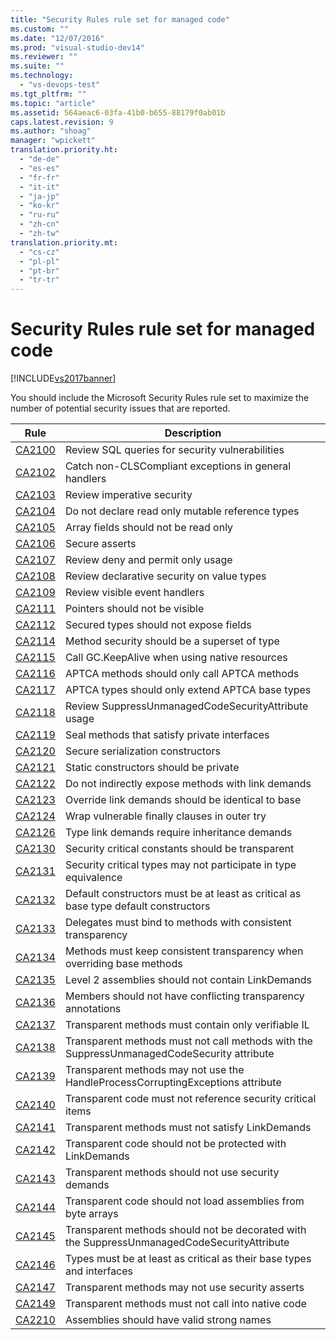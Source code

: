 ```yaml
---
title: "Security Rules rule set for managed code"
ms.custom: ""
ms.date: "12/07/2016"
ms.prod: "visual-studio-dev14"
ms.reviewer: ""
ms.suite: ""
ms.technology: 
  - "vs-devops-test"
ms.tgt_pltfrm: ""
ms.topic: "article"
ms.assetid: 564aeac6-03fa-41b0-b655-88179f0ab01b
caps.latest.revision: 9
ms.author: "shoag"
manager: "wpickett"
translation.priority.ht: 
  - "de-de"
  - "es-es"
  - "fr-fr"
  - "it-it"
  - "ja-jp"
  - "ko-kr"
  - "ru-ru"
  - "zh-cn"
  - "zh-tw"
translation.priority.mt: 
  - "cs-cz"
  - "pl-pl"
  - "pt-br"
  - "tr-tr"
---
```

# Security Rules rule set for managed code
[!INCLUDE[vs2017banner](../code-quality/includes/vs2017banner.md)]

You should include the Microsoft Security Rules rule set to maximize the number of potential security issues that are reported.  
  
|Rule|Description|  
|----------|-----------------|  
|[CA2100](../code-quality/ca2100--review-sql-queries-for-security-vulnerabilities.md)|Review SQL queries for security vulnerabilities|  
|[CA2102](../code-quality/ca2102--catch-non-clscompliant-exceptions-in-general-handlers.md)|Catch non-CLSCompliant exceptions in general handlers|  
|[CA2103](../code-quality/ca2103--review-imperative-security.md)|Review imperative security|  
|[CA2104](../code-quality/ca2104--do-not-declare-read-only-mutable-reference-types.md)|Do not declare read only mutable reference types|  
|[CA2105](../code-quality/ca2105--array-fields-should-not-be-read-only.md)|Array fields should not be read only|  
|[CA2106](../code-quality/ca2106--secure-asserts.md)|Secure asserts|  
|[CA2107](../code-quality/ca2107--review-deny-and-permit-only-usage.md)|Review deny and permit only usage|  
|[CA2108](../code-quality/ca2108--review-declarative-security-on-value-types.md)|Review declarative security on value types|  
|[CA2109](../code-quality/ca2109--review-visible-event-handlers.md)|Review visible event handlers|  
|[CA2111](../code-quality/ca2111--pointers-should-not-be-visible.md)|Pointers should not be visible|  
|[CA2112](../code-quality/ca2112--secured-types-should-not-expose-fields.md)|Secured types should not expose fields|  
|[CA2114](../code-quality/ca2114--method-security-should-be-a-superset-of-type.md)|Method security should be a superset of type|  
|[CA2115](../code-quality/ca2115--call-gc.keepalive-when-using-native-resources.md)|Call GC.KeepAlive when using native resources|  
|[CA2116](../code-quality/ca2116--aptca-methods-should-only-call-aptca-methods.md)|APTCA methods should only call APTCA methods|  
|[CA2117](../code-quality/ca2117--aptca-types-should-only-extend-aptca-base-types.md)|APTCA types should only extend APTCA base types|  
|[CA2118](../code-quality/ca2118--review-suppressunmanagedcodesecurityattribute-usage.md)|Review SuppressUnmanagedCodeSecurityAttribute usage|  
|[CA2119](../code-quality/ca2119--seal-methods-that-satisfy-private-interfaces.md)|Seal methods that satisfy private interfaces|  
|[CA2120](../code-quality/ca2120--secure-serialization-constructors.md)|Secure serialization constructors|  
|[CA2121](../code-quality/ca2121--static-constructors-should-be-private.md)|Static constructors should be private|  
|[CA2122](../code-quality/ca2122--do-not-indirectly-expose-methods-with-link-demands.md)|Do not indirectly expose methods with link demands|  
|[CA2123](../code-quality/ca2123--override-link-demands-should-be-identical-to-base.md)|Override link demands should be identical to base|  
|[CA2124](../code-quality/ca2124--wrap-vulnerable-finally-clauses-in-outer-try.md)|Wrap vulnerable finally clauses in outer try|  
|[CA2126](../code-quality/ca2126--type-link-demands-require-inheritance-demands.md)|Type link demands require inheritance demands|  
|[CA2130](../code-quality/ca2130--security-critical-constants-should-be-transparent.md)|Security critical constants should be transparent|  
|[CA2131](../code-quality/ca2131--security-critical-types-may-not-participate-in-type-equivalence.md)|Security critical types may not participate in type equivalence|  
|[CA2132](../code-quality/e758afa1-8bde-442a-8a0a-bd1ea7b0ce4d.md)|Default constructors must be at least as critical as base type default constructors|  
|[CA2133](../code-quality/ca2133--delegates-must-bind-to-methods-with-consistent-transparency.md)|Delegates must bind to methods with consistent transparency|  
|[CA2134](../code-quality/ca2134--methods-must-keep-consistent-transparency-when-overriding-base-methods.md)|Methods must keep consistent transparency when overriding base methods|  
|[CA2135](../code-quality/ca2135--level-2-assemblies-should-not-contain-linkdemands.md)|Level 2 assemblies should not contain LinkDemands|  
|[CA2136](../code-quality/ca2136--members-should-not-have-conflicting-transparency-annotations.md)|Members should not have conflicting transparency annotations|  
|[CA2137](../code-quality/ca2137--transparent-methods-must-contain-only-verifiable-il.md)|Transparent methods must contain only verifiable IL|  
|[CA2138](../code-quality/a14c4d32-f079-4f3a-956c-a1657cde0f66.md)|Transparent methods must not call methods with the SuppressUnmanagedCodeSecurity attribute|  
|[CA2139](../code-quality/45a0328a-add7-40f9-8934-dff59beb02b3.md)|Transparent methods may not use the HandleProcessCorruptingExceptions attribute|  
|[CA2140](../code-quality/ca2140--transparent-code-must-not-reference-security-critical-items.md)|Transparent code must not reference security critical items|  
|[CA2141](../code-quality/ca2141-transparent-methods-must-not-satisfy-linkdemands.md)|Transparent methods must not satisfy LinkDemands|  
|[CA2142](../code-quality/ca2142--transparent-code-should-not-be-protected-with-linkdemands.md)|Transparent code should not be protected with LinkDemands|  
|[CA2143](../code-quality/ca2143--transparent-methods-should-not-use-security-demands.md)|Transparent methods should not use security demands|  
|[CA2144](../code-quality/ca2144--transparent-code-should-not-load-assemblies-from-byte-arrays.md)|Transparent code should not load assemblies from byte arrays|  
|[CA2145](../code-quality/81970700-b438-4b3b-9239-16887e16f7b7.md)|Transparent methods should not be decorated with the SuppressUnmanagedCodeSecurityAttribute|  
|[CA2146](../code-quality/ca2146--types-must-be-at-least-as-critical-as-their-base-types-and-interfaces.md)|Types must be at least as critical as their base types and interfaces|  
|[CA2147](../code-quality/ca2147--transparent-methods-may-not-use-security-asserts.md)|Transparent methods may not use security asserts|  
|[CA2149](../code-quality/ca2149--transparent-methods-must-not-call-into-native-code.md)|Transparent methods must not call into native code|  
|[CA2210](../code-quality/ca2210--assemblies-should-have-valid-strong-names.md)|Assemblies should have valid strong names|